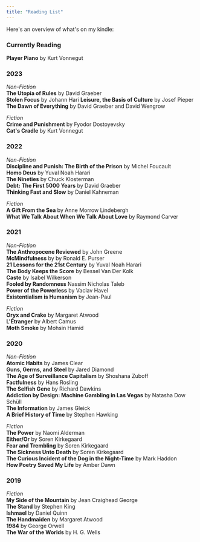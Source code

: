 ```yaml
---
title: "Reading List"
---
```


Here's an overview of what's on my kindle:

### Currently Reading 
**Player Piano** by Kurt Vonnegut

### 2023
*Non-Fiction* \
**The Utopia of Rules** by David Graeber \
**Stolen Focus** by Johann Hari 
**Leisure, the Basis of Culture** by Josef Pieper \
**The Dawn of Everything** by David Graeber and David Wengrow 

*Fiction* \
**Crime and Punishment** by Fyodor Dostoyevsky \
**Cat's Cradle** by Kurt Vonnegut 

### 2022
*Non-Fiction* \
**Discipline and Punish: The Birth of the Prison** by Michel Foucault \
**Homo Deus** by Yuval Noah Harari \
**The Nineties** by Chuck Klosterman \
**Debt: The First 5000 Years** by David Graeber \
**Thinking Fast and Slow** by Daniel Kahneman 

*Fiction* \
**A Gift From the Sea** by Anne Morrow Lindebergh \
**What We Talk About When We Talk About Love** by Raymond Carver

### 2021
*Non-Fiction* \
**The Anthropocene Reviewed** by John Greene \
**McMindfulness** by by Ronald E. Purser \
**21 Lessons for the 21st Century** by Yuval Noah Harari \
**The Body Keeps the Score** by Bessel Van Der Kolk \
**Caste** by Isabel Wilkerson \
**Fooled by Randomness** Nassim Nicholas Taleb \
**Power of the Powerless** by Vaclav Havel \
**Existentialism is Humanism** by Jean-Paul 

*Fiction* \
**Oryx and Crake** by Margaret Atwood \
**L'Étranger** by Albert Camus \
**Moth Smoke** by Mohsin Hamid 
### 2020
*Non-Fiction* \
**Atomic Habits** by James Clear \
**Guns, Germs, and Steel** by Jared Diamond \
**The Age of Surveillance Capitalism** by Shoshana Zuboff \
**Factfulness** by Hans Rosling \
**The Selfish Gene** by Richard Dawkins \
**Addiction by Design: Machine Gambling in Las Vegas** by Natasha Dow Schüll \
**The Information** by James Gleick \
**A Brief History of Time** by Stephen Hawking

*Fiction* \
**The Power** by Naomi Alderman \
**Either/Or** by Soren Kirkegaard \
**Fear and Trembling** by Soren Kirkegaard \
**The Sickness Unto Death** by Soren Kirkegaard \
**The Curious Incident of the Dog in the Night-Time** by Mark Haddon \
**How Poetry Saved My Life** by Amber Dawn

### 2019
*Fiction* \
**My Side of the Mountain** by Jean Craighead George \
**The Stand** by Stephen King \
**Ishmael** by Daniel Quinn \
**The Handmaiden** by Margaret Atwood \
**1984** by George Orwell \
**The War of the Worlds** by H. G. Wells